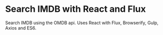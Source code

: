 # Search IMDB with React and Flux
Search IMDB using the OMDB api. Uses React with Flux, Browserify, Gulp, Axios and ES6.
